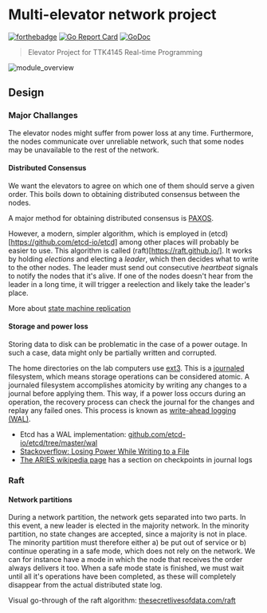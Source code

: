 # Multi-elevator network project
[![forthebadge](https://forthebadge.com/images/badges/60-percent-of-the-time-works-every-time.svg)](https://forthebadge.com)
[![Go Report Card](https://goreportcard.com/badge/github.com/sigtot/sanntid)](https://goreportcard.com/report/github.com/sigtot/sanntid)
[![GoDoc](https://godoc.org/github.com/sigtot/sanntid?status.svg)](https://godoc.org/github.com/sigtot/sanntid)

> Elevator Project for TTK4145 Real-time Programming

![module_overview](https://i.imgur.com/q8aMH2N.png)

## Design
### Major Challanges
The elevator nodes might suffer from power loss at any time. Furthermore, the nodes communicate over unreliable network, such that some nodes may be unavailable to the rest of the network.

#### Distributed Consensus
We want the elevators to agree on which one of them should serve a given order. This boils down to obtaining distributed consensus between the nodes.

A major method for obtaining distributed consensus is [PAXOS](https://en.wikipedia.org/wiki/Paxos_(computer_science)). 

However, a modern, simpler algorithm, which is employed in (etcd)[https://github.com/etcd-io/etcd] among other places will probably be easier to use. This algorithm is called (raft)[https://raft.github.io/]. It works by holding _elections_ and electing a _leader_, which then decides what to write to the other nodes. The leader must send out consecutive _heartbeat_ signals to notify the nodes that it's alive. If one of the nodes doesn't hear from the leader in a long time, it will trigger a reelection and likely take the leader's place. 

More about [state machine replication](https://en.wikipedia.org/wiki/State_machine_replication)

#### Storage and power loss
Storing data to disk can be problematic in the case of a power outage. In such a case, data might only be partially written and corrupted. 

The home directories on the lab computers use [ext3](https://en.wikipedia.org/wiki/Ext3). This is a [journaled](https://en.wikipedia.org/wiki/Journaling_file_system) filesystem, which means storage operations can be considered atomic. A journaled filesystem accomplishes atomicity by writing any changes to a journal before applying them. This way, if a power loss occurs during an operation, the recovery process can check the journal for the changes and replay any failed ones. This process is known as [write-ahead logging (WAL)](https://en.wikipedia.org/wiki/Write-ahead_logging).

* Etcd has a WAL implementation: [github.com/etcd-io/etcd/tree/master/wal](https://github.com/etcd-io/etcd/tree/master/wal)
* [Stackoverflow: Losing Power While Writing to a File](https://stackoverflow.com/questions/16835529/losing-power-while-writing-to-a-file)
* [The ARIES wikipedia page](https://en.wikipedia.org/wiki/Algorithms_for_Recovery_and_Isolation_Exploiting_Semantics) has a section on checkpoints in journal logs

### Raft
#### Network partitions
During a network partition, the network gets separated into two parts. In this event, a new leader is elected in the majority network. In the minority partition, no state changes are accepted, since a majority is not in place. The minority partition must therefore either a) be put out of service or b) continue operating in a safe mode, which does not rely on the network. We can for instance have a mode in which the node that receives the order always delivers it too. When a safe mode state is finished, we must wait until all it's operations have been completed, as these will completely disappear from the actual distributed state log.

Visual go-through of the raft algorithm: [thesecretlivesofdata.com/raft](http://thesecretlivesofdata.com/raft/)
